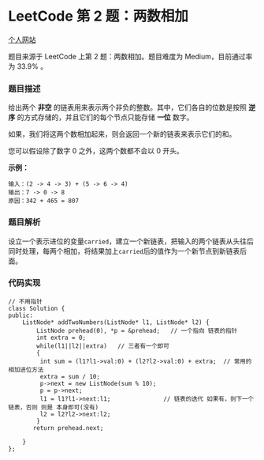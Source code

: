 # LeetCode 第 2 题：两数相加

[个人网站](https://lgg2018.com)

题目来源于 LeetCode 上第 2 题：两数相加。题目难度为 Medium，目前通过率为 33.9% 。

### 题目描述

给出两个 **非空** 的链表用来表示两个非负的整数。其中，它们各自的位数是按照 **逆序** 的方式存储的，并且它们的每个节点只能存储 **一位** 数字。

如果，我们将这两个数相加起来，则会返回一个新的链表来表示它们的和。

您可以假设除了数字 0 之外，这两个数都不会以 0 开头。

**示例：**

```
输入：(2 -> 4 -> 3) + (5 -> 6 -> 4)
输出：7 -> 0 -> 8
原因：342 + 465 = 807
```

### 题目解析

设立一个表示进位的变量`carried`，建立一个新链表，把输入的两个链表从头往后同时处理，每两个相加，将结果加上`carried`后的值作为一个新节点到新链表后面。

### 代码实现

```
// 不用指针
class Solution {
public:
    ListNode* addTwoNumbers(ListNode* l1, ListNode* l2) {
	    ListNode prehead(0), *p = &prehead;   // 一个指向 链表的指针
	    int extra = 0;
	    while(l1||l2||extra)   // 三者有一个即可
	    {
	     int sum = (l1?l1->val:0) + (l2?l2->val:0) + extra;  // 常用的相加进位方法
	     extra = sum / 10;
	     p->next = new ListNode(sum % 10);
	     p = p->next;
	     l1 = l1?l1->next:l1;               // 链表的迭代 如果有，则下一个链表，否则 则是 本身即可(没有)
	     l2 = l2?l2->next:l2;
	    }
	   return prehead.next; 
        
    }
};
```

